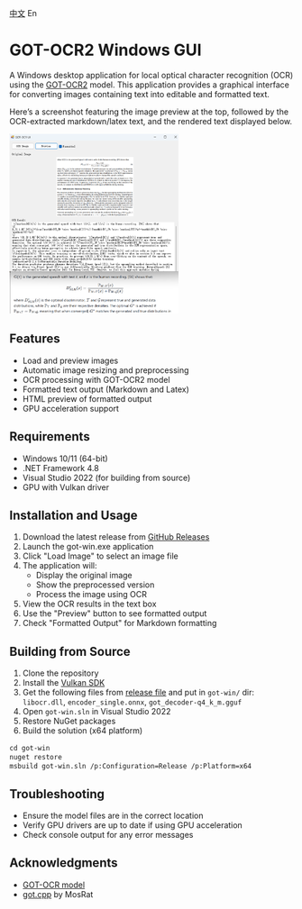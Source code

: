 [中文](README.md) En

# GOT-OCR2 Windows GUI

A Windows desktop application for local optical character recognition (OCR) using the [GOT-OCR2](https://huggingface.co/stepfun-ai/GOT-OCR2_0) model. This application provides a graphical interface for converting images containing text into editable and formatted text.

Here’s a screenshot featuring the image preview at the top, followed by the OCR-extracted markdown/latex text, and the rendered text displayed below.

<a href="doc/got-ocr-ui.png"><img src="doc/got-ocr-ui.png" width="300"></a>


## Features

- Load and preview images
- Automatic image resizing and preprocessing
- OCR processing with GOT-OCR2 model
- Formatted text output (Markdown and Latex)
- HTML preview of formatted output
- GPU acceleration support

## Requirements

- Windows 10/11 (64-bit)
- .NET Framework 4.8
- Visual Studio 2022 (for building from source)
- GPU with Vulkan driver

## Installation and Usage

1. Download the latest release from [GitHub Releases](https://github.com/zf3/got-ocr-ui/releases)
2. Launch the got-win.exe application
3. Click "Load Image" to select an image file
4. The application will:
   - Display the original image
   - Show the preprocessed version
   - Process the image using OCR
5. View the OCR results in the text box
6. Use the "Preview" button to see formatted output
7. Check "Formatted Output" for Markdown formatting

## Building from Source

1. Clone the repository
2. Install the [Vulkan SDK](https://www.lunarg.com/vulkan-sdk/)
3. Get the following files from [release file](https://github.com/zf3/got-ocr-ui/releases) and put in `got-win/` dir: `libocr.dll`, `encoder_single.onnx`, `got_decoder-q4_k_m.gguf`
4. Open `got-win.sln` in Visual Studio 2022
5. Restore NuGet packages
6. Build the solution (x64 platform)

```
cd got-win
nuget restore
msbuild got-win.sln /p:Configuration=Release /p:Platform=x64
```

## Troubleshooting

- Ensure the model files are in the correct location
- Verify GPU drivers are up to date if using GPU acceleration
- Check console output for any error messages

## Acknowledgments

- [GOT-OCR model](https://huggingface.co/stepfun-ai/GOT-OCR2_0)
- [got.cpp](https://github.com/MosRat/got.cpp/) by MosRat


